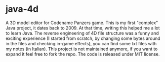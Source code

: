 # java-4d

A 3D model editor for Codename Panzers game. 
This is my first "complex" Java project, it dates back to 2009. At that time, writing this helped me a lot to learn Java. The reverse engineering of 4D file structure was a funny and exciting experience (I started from scratch, by changing some bytes around in the files and checking in-game effects), you can find some txt files with my notes (in Italian).
This project is not maintained anymore, if you want to expand it feel free to fork the repo.
The code is released under MIT license.
